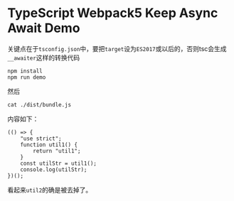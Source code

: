 TypeScript Webpack5 Keep Async Await Demo
=======================================

关键点在于`tsconfig.json`中，要把`target`设为`ES2017`或以后的，否则tsc会生成`__awaiter`这样的转换代码

```
npm install
npm run demo
```

然后

```
cat ./dist/bundle.js
```

内容如下：

```
(() => {
    "use strict";
    function util1() {
        return "util1";
    }
    const utilStr = util1();
    console.log(utilStr);
})();
```

看起来`util2`的确是被去掉了。
